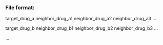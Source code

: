 ### File format:

target_drug_a neighbor_drug_a1 neighbor_drug_a2 neighbor_drug_a3 ... 

target_drug_b neighbor_drug_b1 neighbor_drug_b2 neighbor_drug_b3 ...

...  
